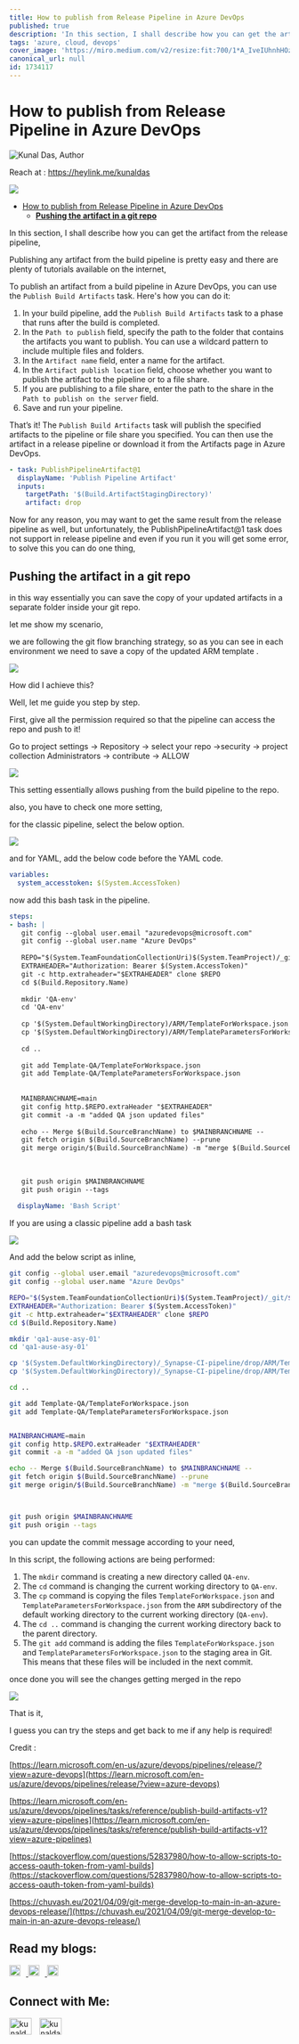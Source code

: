 ```yaml
---
title: How to publish from Release Pipeline in Azure DevOps
published: true
description: 'In this section, I shall describe how you can get the artifact from the release pipeline.'
tags: 'azure, cloud, devops'
cover_image: 'https://miro.medium.com/v2/resize:fit:700/1*A_IveIUhnhHOzi_a04hecA.png'
canonical_url: null
id: 1734117
---
```


# How to publish from Release Pipeline in Azure DevOps

![Kunal Das, Author](https://miro.medium.com/v2/resize:fill:44:44/1*kfaefcgQPHrPsNobjuiiSg.jpeg)

Reach at : https://heylink.me/kunaldas


![](https://miro.medium.com/v2/resize:fit:700/1*A_IveIUhnhHOzi_a04hecA.png)

- [How to publish from Release Pipeline in Azure DevOps](#how-to-publish-from-release-pipeline-in-azure-devops)
  - [**Pushing the artifact in a git repo**](#pushing-the-artifact-in-a-git-repo)


In this section, I shall describe how you can get the artifact from the release pipeline,

Publishing any artifact from the build pipeline is pretty easy and there are plenty of tutorials available on the internet,

To publish an artifact from a build pipeline in Azure DevOps, you can use the `Publish Build Artifacts` task. Here's how you can do it:

1.  In your build pipeline, add the `Publish Build Artifacts` task to a phase that runs after the build is completed.
2.  In the `Path to publish` field, specify the path to the folder that contains the artifacts you want to publish. You can use a wildcard pattern to include multiple files and folders.
3.  In the `Artifact name` field, enter a name for the artifact.
4.  In the `Artifact publish location` field, choose whether you want to publish the artifact to the pipeline or to a file share.
5.  If you are publishing to a file share, enter the path to the share in the `Path to publish on the server` field.
6.  Save and run your pipeline.

That’s it! The `Publish Build Artifacts` task will publish the specified artifacts to the pipeline or file share you specified. You can then use the artifact in a release pipeline or download it from the Artifacts page in Azure DevOps.
```yaml
- task: PublishPipelineArtifact@1
  displayName: 'Publish Pipeline Artifact'
  inputs:
    targetPath: '$(Build.ArtifactStagingDirectory)'
    artifact: drop
```

Now for any reason, you may want to get the same result from the release pipeline as well, but unfortunately, the PublishPipelineArtifact@1 task does not support in release pipeline and even if you run it you will get some error, to solve this you can do one thing,

## **Pushing the artifact in a git repo**

in this way essentially you can save the copy of your updated artifacts in a separate folder inside your git repo.

let me show my scenario,

we are following the git flow branching strategy, so as you can see in each environment we need to save a copy of the updated ARM template .

![](https://miro.medium.com/v2/resize:fit:700/1*N02QCq_JlDm7I_FWyNanSg.png)

How did I achieve this?

Well, let me guide you step by step.

First, give all the permission required so that the pipeline can access the repo and push to it!

Go to project settings → Repository → select your repo →security → project collection Administrators → contribute → ALLOW

![](https://miro.medium.com/v2/resize:fit:700/1*AlJk6VeImXA3urf7XfHt_Q.png)

This setting essentially allows pushing from the build pipeline to the repo.

also, you have to check one more setting,

for the classic pipeline, select the below option.

![](https://miro.medium.com/v2/resize:fit:328/1*ImXJ-rMt4oEHY9BAHriYaw.png)

and for YAML, add the below code before the YAML code.

```yaml
variables:
  system_accesstoken: $(System.AccessToken)
```

now add this bash task in the pipeline.
```yaml
steps:
- bash: |
   git config --global user.email "azuredevops@microsoft.com"
   git config --global user.name "Azure DevOps"
   
   REPO="$(System.TeamFoundationCollectionUri)$(System.TeamProject)/_git/$(Build.Repository.Name)"
   EXTRAHEADER="Authorization: Bearer $(System.AccessToken)"
   git -c http.extraheader="$EXTRAHEADER" clone $REPO 
   cd $(Build.Repository.Name)
   
   mkdir 'QA-env'
   cd 'QA-env'
   
   cp '$(System.DefaultWorkingDirectory)/ARM/TemplateForWorkspace.json' .
   cp '$(System.DefaultWorkingDirectory)/ARM/TemplateParametersForWorkspace.json' .
   
   cd ..
   
   git add Template-QA/TemplateForWorkspace.json
   git add Template-QA/TemplateParametersForWorkspace.json
   
   
   MAINBRANCHNAME=main
   git config http.$REPO.extraHeader "$EXTRAHEADER"
   git commit -a -m "added QA json updated files"
   
   echo -- Merge $(Build.SourceBranchName) to $MAINBRANCHNAME --
   git fetch origin $(Build.SourceBranchName) --prune
   git merge origin/$(Build.SourceBranchName) -m "merge $(Build.SourceBranchName) to $MAINBRANCHNAME" --no-ff --allow-unrelated-histories
   
   
   
   git push origin $MAINBRANCHNAME
   git push origin --tags
   
  displayName: 'Bash Script'
```

If you are using a classic pipeline add a bash task

![](https://miro.medium.com/v2/resize:fit:700/1*dKCLnmrNT6qGFCkxWOYD6A.png)

And add the below script as inline,

```bash
git config --global user.email "azuredevops@microsoft.com"
git config --global user.name "Azure DevOps"

REPO="$(System.TeamFoundationCollectionUri)$(System.TeamProject)/_git/$(Build.Repository.Name)"
EXTRAHEADER="Authorization: Bearer $(System.AccessToken)"
git -c http.extraheader="$EXTRAHEADER" clone $REPO 
cd $(Build.Repository.Name)

mkdir 'qa1-ause-asy-01'
cd 'qa1-ause-asy-01'

cp '$(System.DefaultWorkingDirectory)/_Synapse-CI-pipeline/drop/ARM/TemplateForWorkspace.json' .
cp '$(System.DefaultWorkingDirectory)/_Synapse-CI-pipeline/drop/ARM/TemplateParametersForWorkspace.json' .

cd ..

git add Template-QA/TemplateForWorkspace.json
git add Template-QA/TemplateParametersForWorkspace.json


MAINBRANCHNAME=main
git config http.$REPO.extraHeader "$EXTRAHEADER"
git commit -a -m "added QA json updated files"

echo -- Merge $(Build.SourceBranchName) to $MAINBRANCHNAME --
git fetch origin $(Build.SourceBranchName) --prune
git merge origin/$(Build.SourceBranchName) -m "merge $(Build.SourceBranchName) to $MAINBRANCHNAME" --no-ff --allow-unrelated-histories



git push origin $MAINBRANCHNAME
git push origin --tags
```

you can update the commit message according to your need,

In this script, the following actions are being performed:

1.  The `mkdir` command is creating a new directory called `QA-env`.
2.  The `cd` command is changing the current working directory to `QA-env`.
3.  The `cp` command is copying the files `TemplateForWorkspace.json` and `TemplateParametersForWorkspace.json` from the `ARM` subdirectory of the default working directory to the current working directory (`QA-env`).
4.  The `cd ..` command is changing the current working directory back to the parent directory.
5.  The `git add` command is adding the files `TemplateForWorkspace.json` and `TemplateParametersForWorkspace.json` to the staging area in Git. This means that these files will be included in the next commit.

once done you will see the changes getting merged in the repo

![](https://miro.medium.com/v2/resize:fit:700/1*uFy8Cz23_1TFnnbKBoOCEQ.png)

That is it,

I guess you can try the steps and get back to me if any help is required!

Credit :

[https://learn.microsoft.com/en-us/azure/devops/pipelines/release/?view=azure-devops](https://learn.microsoft.com/en-us/azure/devops/pipelines/release/?view=azure-devops)

[https://learn.microsoft.com/en-us/azure/devops/pipelines/tasks/reference/publish-build-artifacts-v1?view=azure-pipelines](https://learn.microsoft.com/en-us/azure/devops/pipelines/tasks/reference/publish-build-artifacts-v1?view=azure-pipelines)

[https://stackoverflow.com/questions/52837980/how-to-allow-scripts-to-access-oauth-token-from-yaml-builds](https://stackoverflow.com/questions/52837980/how-to-allow-scripts-to-access-oauth-token-from-yaml-builds)

[https://chuvash.eu/2021/04/09/git-merge-develop-to-main-in-an-azure-devops-release/](https://chuvash.eu/2021/04/09/git-merge-develop-to-main-in-an-azure-devops-release/)


## Read my blogs:

<a href="https://kunaldaskd.medium.com">
    <img src="https://i.imgur.com/TgYYM9w.png" alt="Medium Logo" height="20" style="margin-right: 10px;"/>
</a>
<a href="https://dev.to/kunaldas">
    <img src="https://i.imgur.com/bp3qHWb.png" alt="Dev.to Logo" height="20" style="margin-right: 10px;"/>
</a>
<a href="https://kunaldas.hashnode.dev">
    <img src="https://i.imgur.com/iwZwo2S.png" alt="Hashnode Logo" height="20"/>
</a>

## Connect with Me:

<p align="left">
<a href="https://twitter.com/kunald_official" target="blank"><img align="center" src="https://i.imgur.com/VaorXDP.png" alt="kunald_official" height="30" width="40" style="margin-right: 10px;"/></a>
<a href="https://linkedin.com/in/kunaldaskd" target="blank"><img align="center" src="https://i.imgur.com/ktIHVxm.png" alt="kunaldaskd" height="30" width="40"/></a>
</p>
